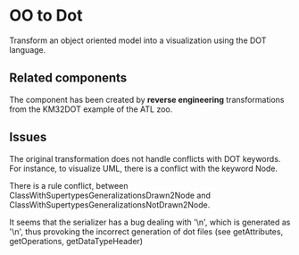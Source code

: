 
# OO to Dot

Transform an object oriented model into a visualization using the DOT language.

## Related components

The component has been created by **reverse engineering** transformations
from the KM32DOT example of the ATL zoo.

## Issues

The original transformation does not handle conflicts with DOT keywords.
For instance, to visualize UML, there is a conflict with the keyword Node.

There is a rule conflict, between ClassWithSupertypesGeneralizationsDrawn2Node and ClassWithSupertypesGeneralizationsNotDrawn2Node.

It seems that the serializer has a bug dealing with '\\n', which is generated
as '\n', thus provoking the incorrect generation of dot files (see getAttributes, getOperations, getDataTypeHeader)